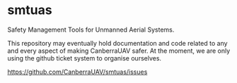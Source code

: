 smtuas
======

Safety Management Tools for Unmanned Aerial Systems.

This repository may eventually hold documentation and code related to any and every aspect of making CanberraUAV safer. At the moment, we are only using the github ticket system to organise ourselves.

https://github.com/CanberraUAV/smtuas/issues

